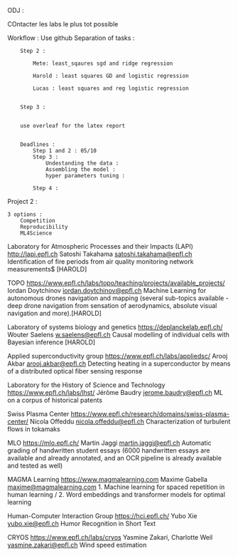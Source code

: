 ODJ : 

COntacter les labs le plus tot possible 



Workflow : 
	Use github
	Separation of tasks : 

		Step 2 : 

			Mete: least_sqaures sgd and ridge regression

			Harold : least squares GD and logistic regression

			Lucas : least squares and reg logistic regression


		Step 3 : 


		use overleaf for the latex report 


		Deadlines : 
			Step 1 and 2 : 05/10
			Step 3 : 
				Undestanding the data :
				Assembling the model : 
				hyper parameters tuning : 

			Step 4 : 





Project 2 :

	3 options : 
		Competition
		Reproducibility
		ML4Science


Laboratory for Atmospheric Processes and their Impacts (LAPI)	http://lapi.epfl.ch	Satoshi Takahama	satoshi.takahama@epfl.ch	Identification of fire periods from air quality monitoring network measurements$ [HAROLD]

TOPO	https://www.epfl.ch/labs/topo/teaching/projects/available_projects/	Iordan Doytchinov	iordan.doytchinov@epfl.ch	Machine Learning for autonomous drones navigation and mapping (several sub-topics available - deep drone navigation from sensation of aerodynamics, absolute visual navigation and more).[HAROLD]

Laboratory of systems biology and genetics	https://deplanckelab.epfl.ch/	Wouter Saelens	w.saelens@epfl.ch	Causal modelling of individual cells with Bayesian inference [HAROLD]

Applied superconductivity group	https://www.epfl.ch/labs/appliedsc/	Arooj Akbar	arooj.akbar@epfl.ch	Detecting heating in a superconductor by means of a distributed optical fiber sensing response

Laboratory for the History of Science and Technology	https://www.epfl.ch/labs/lhst/	Jérôme Baudry	jerome.baudry@epfl.ch	ML on a corpus of historical patents

Swiss Plasma Center	https://www.epfl.ch/research/domains/swiss-plasma-center/	Nicola Offeddu	nicola.offeddu@epfl.ch	Characterization of turbulent flows in tokamaks

MLO	https://mlo.epfl.ch/	Martin Jaggi	martin.jaggi@epfl.ch	Automatic grading of handwritten student essays (6000 handwritten essays are available and already annotated, and an OCR pipeline is already available and tested as well)

MAGMA Learning	https://www.magmalearning.com	Maxime Gabella	maxime@magmalearning.com	1. Machine learning for spaced repetition in human learning / 2. Word embeddings and transformer models for optimal learning

Human-Computer Interaction Group	https://hci.epfl.ch/	Yubo Xie	yubo.xie@epfl.ch	Humor Recognition in Short Text

CRYOS	https://www.epfl.ch/labs/cryos	Yasmine Zakari, Charlotte Weil	yasmine.zakari@epfl.ch	Wind speed estimation

